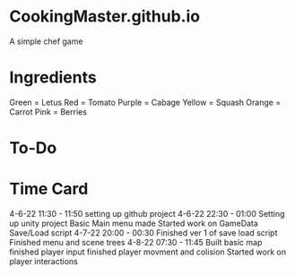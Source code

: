 # CookingMaster.github.io
A simple chef game


Ingredients
=====================
Green = Letus
Red = Tomato
Purple = Cabage
Yellow = Squash
Orange = Carrot
Pink = Berries

To-Do
=====================


Time Card
=====================
4-6-22 11:30 - 11:50
	setting up github project
4-6-22 22:30 - 01:00
	Setting up unity project
	Basic Main menu made
	Started work on GameData Save/Load script
4-7-22 20:00 - 00:30
	Finished ver 1 of save load script
	Finished menu and scene trees
4-8-22 07:30 - 11:45
	Built basic map
	finished player input
	finished player movment and colision
	Started work on player interactions
	